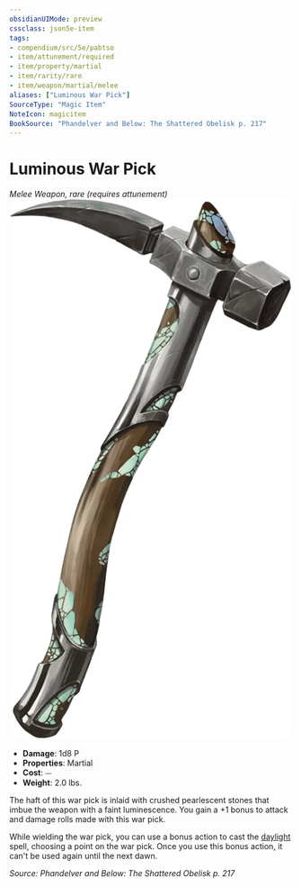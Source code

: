 ```yaml
---
obsidianUIMode: preview
cssclass: json5e-item
tags:
- compendium/src/5e/pabtso
- item/attunement/required
- item/property/martial
- item/rarity/rare
- item/weapon/martial/melee
aliases: ["Luminous War Pick"]
SourceType: "Magic Item"
NoteIcon: magicitem
BookSource: "Phandelver and Below: The Shattered Obelisk p. 217"
---
```

# Luminous War Pick
*Melee Weapon, rare (requires attunement)*  
![](https://raw.githubusercontent.com/5etools-mirror-2/5etools-img/main/items/PaBTSO/Luminous%20War%20Pick.webp#right)  

- **Damage**: 1d8 P
- **Properties**: Martial
- **Cost**: ⏤
- **Weight**: 2.0 lbs.

The haft of this war pick is inlaid with crushed pearlescent stones that imbue the weapon with a faint luminescence. You gain a +1 bonus to attack and damage rolls made with this war pick.

While wielding the war pick, you can use a bonus action to cast the [daylight](/2-Mechanics/CLI/spells/daylight.md) spell, choosing a point on the war pick. Once you use this bonus action, it can't be used again until the next dawn.

*Source: Phandelver and Below: The Shattered Obelisk p. 217*